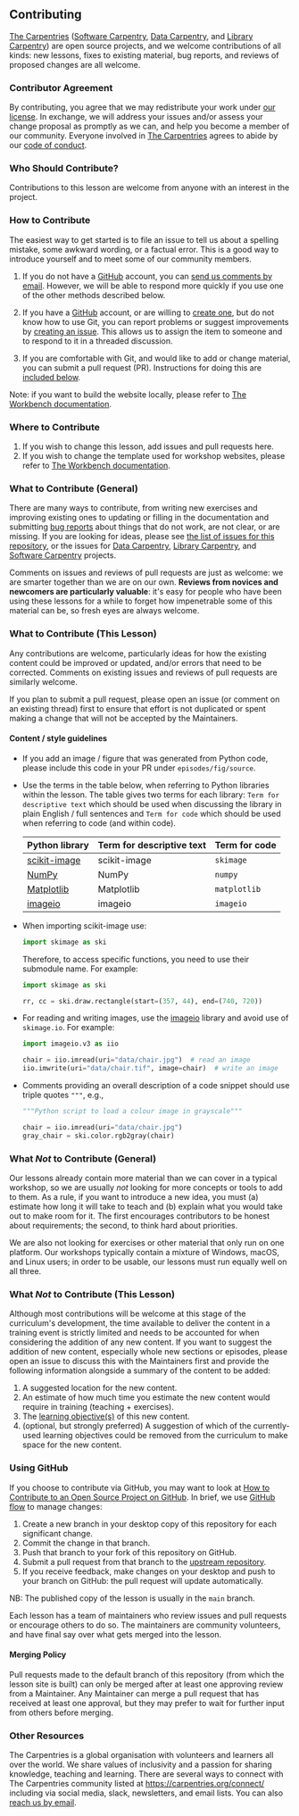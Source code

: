 ## Contributing

[The Carpentries][cp-site] ([Software Carpentry][swc-site], [Data
Carpentry][dc-site], and [Library Carpentry][lc-site]) are open source
projects, and we welcome contributions of all kinds: new lessons, fixes to
existing material, bug reports, and reviews of proposed changes are all
welcome.

### Contributor Agreement

By contributing, you agree that we may redistribute your work under [our
license](LICENSE.md). In exchange, we will address your issues and/or assess
your change proposal as promptly as we can, and help you become a member of our
community. Everyone involved in [The Carpentries][cp-site] agrees to abide by
our [code of conduct](CODE_OF_CONDUCT.md).

### Who Should Contribute?

Contributions to this lesson are welcome from anyone with an interest in the project.

### How to Contribute

The easiest way to get started is to file an issue to tell us about a spelling
mistake, some awkward wording, or a factual error. This is a good way to
introduce yourself and to meet some of our community members.

1. If you do not have a [GitHub][github] account, you can [send us comments by
   email][contact]. However, we will be able to respond more quickly if you use
   one of the other methods described below.

2. If you have a [GitHub][github] account, or are willing to [create
   one][github-join], but do not know how to use Git, you can report problems
   or suggest improvements by [creating an issue][issues]. This allows us to
   assign the item to someone and to respond to it in a threaded discussion.

3. If you are comfortable with Git, and would like to add or change material,
   you can submit a pull request (PR). Instructions for doing this are
   [included below](#using-github).

Note: if you want to build the website locally, please refer to [The Workbench
documentation][template-doc].

### Where to Contribute

1. If you wish to change this lesson, add issues and pull requests here.
2. If you wish to change the template used for workshop websites, please refer
   to [The Workbench documentation][template-doc].


### What to Contribute (General)

There are many ways to contribute, from writing new exercises and improving
existing ones to updating or filling in the documentation and submitting [bug
reports][issues] about things that do not work, are not clear, or are missing.
If you are looking for ideas, please see [the list of issues for this
repository][repo], or the issues for [Data Carpentry][dc-issues], [Library
Carpentry][lc-issues], and [Software Carpentry][swc-issues] projects.

Comments on issues and reviews of pull requests are just as welcome: we are
smarter together than we are on our own. **Reviews from novices and newcomers
are particularly valuable**: it's easy for people who have been using these
lessons for a while to forget how impenetrable some of this material can be, so
fresh eyes are always welcome.

### What to Contribute (This Lesson)

Any contributions are welcome, particularly ideas for how the existing content could be
improved or updated, and/or errors that need to be corrected. Comments on existing issues 
and reviews of pull requests are similarly welcome.

If you plan to submit a pull request, please open an issue
(or comment on an existing thread) first to ensure that effort is not duplicated
or spent making a change that will not be accepted by the Maintainers.

#### Content / style guidelines
- If you add an image / figure that was generated from Python code, please include this 
  code in your PR under `episodes/fig/source`.

- Use the terms in the table below, when referring to Python libraries within the lesson. 
  The table gives two terms for each library: `Term for descriptive text` which should be 
  used when discussing the library in plain English / full sentences and `Term for code` 
  which should be used when referring to code (and within code).

   | Python library  | Term for descriptive text | Term for code  |
   | :-------------  | :-------------            | :------------- | 
   | [scikit-image](https://scikit-image.org/)  | scikit-image  | `skimage` |
   | [NumPy](https://numpy.org/)  | NumPy | `numpy` |
   | [Matplotlib](https://matplotlib.org/) | Matplotlib | `matplotlib` |
   | [imageio](https://imageio.readthedocs.io/en/stable/index.html) | imageio | `imageio` |


- When importing scikit-image use:
   ```python
   import skimage as ski
   ```
   Therefore, to access specific functions, you need to use their submodule name. For example:

   ```python
   import skimage as ski

   rr, cc = ski.draw.rectangle(start=(357, 44), end=(740, 720))
   ```

- For reading and writing images, use the [imageio](https://imageio.readthedocs.io/en/stable/index.html) 
  library and avoid use of `skimage.io`. For example:
   ```python
   import imageio.v3 as iio

   chair = iio.imread(uri="data/chair.jpg")  # read an image
   iio.imwrite(uri="data/chair.tif", image=chair)  # write an image
   ```
  
- Comments providing an overall description of a code snippet should use triple quotes `"""`, e.g.,
   ```python
   """Python script to load a colour image in grayscale"""

   chair = iio.imread(uri="data/chair.jpg")
   gray_chair = ski.color.rgb2gray(chair)
   ```

### What *Not* to Contribute (General)

Our lessons already contain more material than we can cover in a typical
workshop, so we are usually *not* looking for more concepts or tools to add to
them. As a rule, if you want to introduce a new idea, you must (a) estimate how
long it will take to teach and (b) explain what you would take out to make room
for it. The first encourages contributors to be honest about requirements; the
second, to think hard about priorities.

We are also not looking for exercises or other material that only run on one
platform. Our workshops typically contain a mixture of Windows, macOS, and
Linux users; in order to be usable, our lessons must run equally well on all
three.

### What *Not* to Contribute (This Lesson)

Although most contributions will be welcome at this stage of the curriculum's development,
the time available to deliver the content in a training event is strictly limited
and needs to be accounted for when considering the addition of any new content.
If you want to suggest the addition of new content, especially whole new sections or episodes,
please open an issue to discuss this with the Maintainers first and provide the following 
information alongside a summary of the content to be added:

1. A suggested location for the new content.
2. An estimate of how much time you estimate the new content would require in training
   (teaching + exercises).
3. The [learning objective(s)][cldt-lo] of this new content.
4. (optional, but strongly preferred)
   A suggestion of which of the currently-used learning objectives could be
   removed from the curriculum to make space for the new content.

### Using GitHub

If you choose to contribute via GitHub, you may want to look at [How to
Contribute to an Open Source Project on GitHub][how-contribute]. In brief, we
use [GitHub flow][github-flow] to manage changes:

1. Create a new branch in your desktop copy of this repository for each
   significant change.
2. Commit the change in that branch.
3. Push that branch to your fork of this repository on GitHub.
4. Submit a pull request from that branch to the [upstream repository][repo].
5. If you receive feedback, make changes on your desktop and push to your
   branch on GitHub: the pull request will update automatically.

NB: The published copy of the lesson is usually in the `main` branch.

Each lesson has a team of maintainers who review issues and pull requests or
encourage others to do so. The maintainers are community volunteers, and have
final say over what gets merged into the lesson.

#### Merging Policy

Pull requests made to the default branch of this repository
(from which the lesson site is built)
can only be merged after at least one approving review from a Maintainer.
Any Maintainer can merge a pull request that has received at least one approval,
but they may prefer to wait for further input from others before merging.

### Other Resources

The Carpentries is a global organisation with volunteers and learners all over
the world. We share values of inclusivity and a passion for sharing knowledge,
teaching and learning. There are several ways to connect with The Carpentries
community listed at <https://carpentries.org/connect/> including via social
media, slack, newsletters, and email lists. You can also [reach us by
email][contact].

[repo]: https://github.com/datacarpentry/image-processing
[cldt-lo]: https://carpentries.github.io/lesson-development-training/05-objectives.html#learning-objectives
[contact]: mailto:team@carpentries.org
[cp-site]: https://carpentries.org/
[dc-issues]: https://github.com/issues?q=user%3Adatacarpentry
[dc-lessons]: https://datacarpentry.org/lessons/
[dc-site]: https://datacarpentry.org/
[discuss-list]: https://lists.software-carpentry.org/listinfo/discuss
[github]: https://github.com
[github-flow]: https://guides.github.com/introduction/flow/
[github-join]: https://github.com/join
[how-contribute]: https://egghead.io/courses/how-to-contribute-to-an-open-source-project-on-github
[issues]: https://carpentries.org/help-wanted-issues/
[lc-issues]: https://github.com/issues?q=user%3ALibraryCarpentry
[swc-issues]: https://github.com/issues?q=user%3Aswcarpentry
[swc-lessons]: https://software-carpentry.org/lessons/
[swc-site]: https://software-carpentry.org/
[lc-site]: https://librarycarpentry.org/
[template-doc]: https://carpentries.github.io/workbench/
